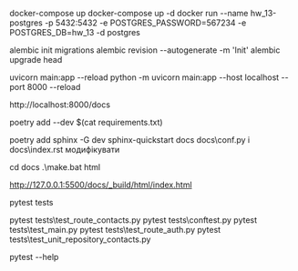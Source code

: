 docker-compose up
docker-compose up -d
docker run --name hw_13-postgres -p 5432:5432 -e POSTGRES_PASSWORD=567234 -e POSTGRES_DB=hw_13 -d postgres


alembic init migrations
alembic revision --autogenerate -m 'Init'
alembic upgrade head



uvicorn main:app --reload
python -m uvicorn main:app --host localhost --port 8000 --reload


http://localhost:8000/docs


poetry add --dev $(cat requirements.txt)

poetry add sphinx -G dev
sphinx-quickstart docs
    docs\conf.py і docs\index.rst   модифікувати

cd docs 
.\make.bat html

http://127.0.0.1:5500/docs/_build/html/index.html


pytest tests

pytest tests\test_route_contacts.py
pytest tests\conftest.py
pytest tests\test_main.py
pytest tests\test_route_auth.py
pytest tests\test_unit_repository_contacts.py

pytest --help
